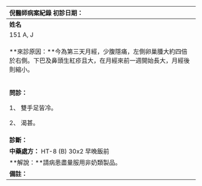 ﻿|**倪醫師病案紀錄**     初診日期：|
| :- |
|**姓名**|**性別：**|**年齡及體型**|**來診日期：**|
|151 A, J|女|35+ 中等|03/03/2008|
|<p>**來診原因：**今為第三天月經，少腹隱痛，左側卵巢腫大約四倍於右側。下巴及鼻頭生紅疹且大，在月經來前一週開始長大，月經後則縮小。</p><p></p>|
|<p>**問診：**</p><p>1、 雙手足皆冷。</p><p>2、 渴甚。</p>|
|**診斷：** |
|**中藥處方：** HT-8 (B) 30x2 早晚飯前|
|**解說：**請病患盡量服用非奶類製品。|
|**備註：**|

